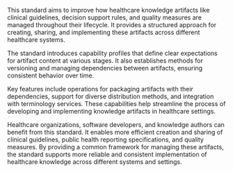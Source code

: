 This standard aims to improve how healthcare knowledge artifacts like clinical guidelines, decision support rules, and quality measures are managed throughout their lifecycle. It provides a structured approach for creating, sharing, and implementing these artifacts across different healthcare systems.

The standard introduces capability profiles that define clear expectations for artifact content at various stages. It also establishes methods for versioning and managing dependencies between artifacts, ensuring consistent behavior over time. 

Key features include operations for packaging artifacts with their dependencies, support for diverse distribution methods, and integration with terminology services. These capabilities help streamline the process of developing and implementing knowledge artifacts in healthcare settings.

Healthcare organizations, software developers, and knowledge authors can benefit from this standard. It enables more efficient creation and sharing of clinical guidelines, public health reporting specifications, and quality measures. By providing a common framework for managing these artifacts, the standard supports more reliable and consistent implementation of healthcare knowledge across different systems and settings.